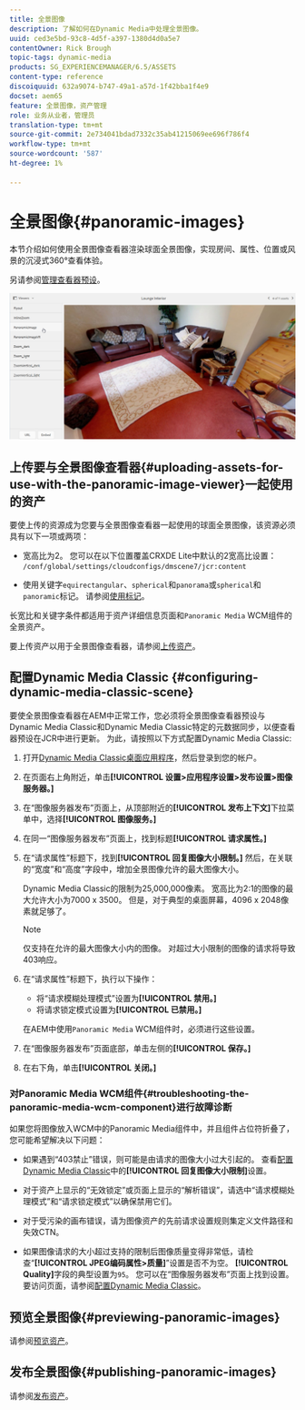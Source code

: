 ```yaml
---
title: 全景图像
description: 了解如何在Dynamic Media中处理全景图像。
uuid: ced3e5bd-93c8-4d5f-a397-1380d4d0a5e7
contentOwner: Rick Brough
topic-tags: dynamic-media
products: SG_EXPERIENCEMANAGER/6.5/ASSETS
content-type: reference
discoiquuid: 632a9074-b747-49a1-a57d-1f42bba1f4e9
docset: aem65
feature: 全景图像，资产管理
role: 业务从业者，管理员
translation-type: tm+mt
source-git-commit: 2e734041bdad7332c35ab41215069ee696f786f4
workflow-type: tm+mt
source-wordcount: '587'
ht-degree: 1%

---
```



# 全景图像{#panoramic-images}

本节介绍如何使用全景图像查看器渲染球面全景图像，实现房间、属性、位置或风景的沉浸式360°查看体验。

另请参阅[管理查看器预设](/help/assets/managing-viewer-presets.md)。

![全景图2](assets/panoramic-image2.png)

## 上传要与全景图像查看器{#uploading-assets-for-use-with-the-panoramic-image-viewer}一起使用的资产

要使上传的资源成为您要与全景图像查看器一起使用的球面全景图像，该资源必须具有以下一项或两项：

* 宽高比为2。
您可以在以下位置覆盖CRXDE Lite中默认的2宽高比设置：
   `/conf/global/settings/cloudconfigs/dmscene7/jcr:content`

* 使用关键字`equirectangular`、`spherical`和`panorama`或`spherical`和`panoramic`标记。 请参阅[使用标记](/help/sites-authoring/tags.md)。

长宽比和关键字条件都适用于资产详细信息页面和`Panoramic Media` WCM组件的全景资产。

要上传资产以用于全景图像查看器，请参阅[上传资产](/help/assets/manage-assets.md#uploading-assets)。

## 配置Dynamic Media Classic {#configuring-dynamic-media-classic-scene}

要使全景图像查看器在AEM中正常工作，您必须将全景图像查看器预设与Dynamic Media Classic和Dynamic Media Classic特定的元数据同步，以便查看器预设在JCR中进行更新。 为此，请按照以下方式配置Dynamic Media Classic:

1. 打开[Dynamic Media Classic桌面应用程序](https://experienceleague.adobe.com/docs/dynamic-media-classic/using/getting-started/signing-out.html#getting-started)，然后登录到您的帐户。

1. 在页面右上角附近，单击&#x200B;**[!UICONTROL 设置>应用程序设置>发布设置>图像服务器。]**
1. 在“图像服务器发布”页面上，从顶部附近的&#x200B;**[!UICONTROL 发布上下文]**&#x200B;下拉菜单中，选择&#x200B;**[!UICONTROL 图像服务。]**

1. 在同一“图像服务器发布”页面上，找到标题&#x200B;**[!UICONTROL 请求属性。]**
1. 在“请求属性”标题下，找到&#x200B;**[!UICONTROL 回复图像大小限制。]** 然后，在关联的“宽度”和“高度”字段中，增加全景图像允许的最大图像大小。

   Dynamic Media Classic的限制为25,000,000像素。 宽高比为2:1的图像的最大允许大小为7000 x 3500。 但是，对于典型的桌面屏幕，4096 x 2048像素就足够了。

   >[!NOTE]
   >
   >仅支持在允许的最大图像大小内的图像。 对超过大小限制的图像的请求将导致403响应。

1. 在“请求属性”标题下，执行以下操作：

   * 将“请求模糊处理模式”设置为&#x200B;**[!UICONTROL 禁用。]**
   * 将请求锁定模式设置为&#x200B;**[!UICONTROL 已禁用。]**

   在AEM中使用`Panoramic Media` WCM组件时，必须进行这些设置。

1. 在“图像服务器发布”页面底部，单击左侧的&#x200B;**[!UICONTROL 保存。]**

1. 在右下角，单击&#x200B;**[!UICONTROL 关闭。]**

### 对Panoramic Media WCM组件{#troubleshooting-the-panoramic-media-wcm-component}进行故障诊断

如果您将图像放入WCM中的Panoramic Media组件中，并且组件占位符折叠了，您可能希望解决以下问题：

* 如果遇到“403禁止”错误，则可能是由请求的图像大小过大引起的。 查看[配置Dynamic Media Classic](/help/assets/panoramic-images.md#configuring-dynamic-media-classic-scene)中的&#x200B;**[!UICONTROL 回复图像大小限制]**&#x200B;设置。

* 对于资产上显示的“无效锁定”或页面上显示的“解析错误”，请选中“请求模糊处理模式”和“请求锁定模式”以确保禁用它们。
* 对于受污染的画布错误，请为图像资产的先前请求设置规则集定义文件路径和失效CTN。
* 如果图像请求的大小超过支持的限制后图像质量变得非常低，请检查“**[!UICONTROL JPEG编码属性>质量]**”设置是否不为空。 **[!UICONTROL Quality]**&#x200B;字段的典型设置为`95`。 您可以在“图像服务器发布”页面上找到设置。 要访问页面，请参阅[配置Dynamic Media Classic](/help/assets/panoramic-images.md#configuring-dynamic-media-classic-scene)。

## 预览全景图像{#previewing-panoramic-images}

请参阅[预览资产](/help/assets/previewing-assets.md)。

## 发布全景图像{#publishing-panoramic-images}

请参阅[发布资产](/help/assets/publishing-dynamicmedia-assets.md)。
